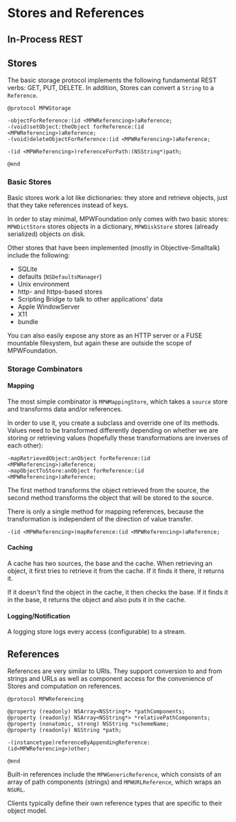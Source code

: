 
Stores and References
=============



In-Process REST
---------------



Stores
------

The basic storage protocol implements the following fundamental REST verbs: GET, PUT, DELETE.  In addition, Stores can convert a `String` to a `Reference`.

```
@protocol MPWStorage

-objectForReference:(id <MPWReferencing>)aReference;
-(void)setObject:theObject forReference:(id <MPWReferencing>)aReference;
-(void)deleteObjectForReference:(id <MPWReferencing>)aReference;

-(id <MPWReferencing>)referenceForPath:(NSString*)path;

@end

```

### Basic Stores

Basic stores work a lot like dictionaries: they store and retrieve objects, just that they take references instead of keys. 

In order to stay minimal, MPWFoundation only comes with two basic stores: `MPWDictStore` stores objects in a dictionary, `MPWDiskStore` stores (already serialized) objects on disk.

Other stores that have been implemented (mostly in Objective-Smalltalk) include the following:

- SQLite
- defaults (`NSDefaultsManager`)
- Unix environment
- http- and https-based stores
- Scripting Bridge to talk to other applications' data
- Apple WindowServer
- X11
- bundle

You can also easily expose any store as an HTTP server or a FUSE mountable filesystem, but again these are outside the scope of MPWFoundation.



### Storage Combinators



#### Mapping

The most simple combinator is `MPWMappingStore`, which takes a `source` store and transforms data and/or references.

In order to use it, you create a subclass and override one of its methods.  Values need to be transformed differently depending on whether we are storing or retrieving values (hopefully these transformations are inverses of each other):

```
-mapRetrievedObject:anObject forReference:(id <MPWReferencing>)aReference;
-mapObjectToStore:anObject forReference:(id <MPWReferencing>)aReference;
```

The first method transforms the object retrieved from the source, the second method transforms the object that will be stored to the source.

There is only a single method for mapping references, because the transformation is independent of the direction of value transfer.

```
-(id <MPWReferencing>)mapReference:(id <MPWReferencing>)aReference;
```

#### Caching

A cache has two sources, the base and the cache.  When retrieving an object, it first tries to retrieve it from the cache.  If it finds it there, it returns it.

If it doesn't find the object in the cache, it then checks the base.  If it finds it in the base, it returns the object and also puts it in the cache.



#### Logging/Notification

A logging store logs every access (configurable) to a stream.




References
----------

References are very similar to URIs.  They support conversion to and from strings and URLs as well as component access for the convenience of Stores and computation on references.

```
@protocol MPWReferencing

@property (readonly) NSArray<NSString*> *pathComponents;
@property (readonly) NSArray<NSString*> *relativePathComponents;
@property (nonatomic, strong) NSString *schemeName;
@property (readonly) NSString *path;

-(instancetype)referenceByAppendingReference:(id<MPWReferencing>)other;

@end
```

Built-in references include the `MPWGenericReference`, which consists of an array of path components (strings) and `MPWURLReference`, which wraps an `NSURL`.

Clients typically define their own reference types that are specific to their object model.

